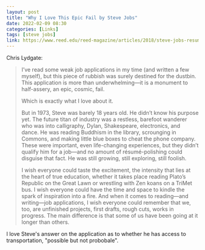 ```yaml
---
layout: post
title: "Why I Love This Epic Fail by Steve Jobs"
date: 2022-02-09 08:30
categories: [Links]
tags: [steve jobs]
link: https://www.reed.edu/reed-magazine/articles/2018/steve-jobs-resume.html
---
```


Chris Lydgate:

>I’ve read some weak job applications in my time (and written a few myself), but this piece of rubbish was surely destined for the dustbin. This application is more than underwhelming—it is a monument to half-assery, an epic, cosmic, fail.
>
>Which is exactly what I love about it.
>
>But in 1973, Steve was barely 18 years old. He didn’t know his purpose yet. The future titan of industry was a restless, barefoot wanderer who was into calligraphy, Dylan, Shakespeare, electronics, and dance. He was reading Buddhism in the library, scrounging in Commons, and making little blue boxes to cheat the phone company. These were important, even life-changing experiences, but they didn’t qualify him for a job—and no amount of résumé-polishing could disguise that fact. He was still growing, still exploring, still foolish.
>
>I wish everyone could taste the excitement, the intensity that lies at the heart of true education, whether it takes place reading Plato’s Republic on the Great Lawn or wrestling with Zen koans on a TriMet bus. I wish everyone could have the time and space to kindle the spark of inspiration into a fire. And when it comes to reading—and writing—job applications, I wish everyone could remember that we, too, are unfinished projects, first drafts, rough cuts, works in progress. The main difference is that some of us have been going at it longer than others.

I love Steve's answer on the application as to whether he has access to transportation, "possible but not probobale".

